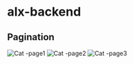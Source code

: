 # alx-backend
## Pagination

![Cat -page1](https://s3.amazonaws.com/alx-intranet.hbtn.io/uploads/medias/2019/12/3646eb02de6527ca5d83.png?X-Amz-Algorithm=AWS4-HMAC-SHA256&X-Amz-Credential=AKIARDDGGGOUSBVO6H7D%2F20231021%2Fus-east-1%2Fs3%2Faws4_request&X-Amz-Date=20231021T085232Z&X-Amz-Expires=86400&X-Amz-SignedHeaders=host&X-Amz-Signature=9616d8da11b83def303d09d3c4860a3354d1ca110ea77179e31c5169ec03b971)
![Cat -page2](https://s3.amazonaws.com/alx-intranet.hbtn.io/uploads/medias/2019/12/746187b76bea1f46030e.png?X-Amz-Algorithm=AWS4-HMAC-SHA256&X-Amz-Credential=AKIARDDGGGOUSBVO6H7D%2F20231021%2Fus-east-1%2Fs3%2Faws4_request&X-Amz-Date=20231021T085232Z&X-Amz-Expires=86400&X-Amz-SignedHeaders=host&X-Amz-Signature=500b1a6239f13448506c213bdd98b590e78b715c36d9eedad41124ae7def99e4)
![Cat -page3](https://s3.amazonaws.com/alx-intranet.hbtn.io/uploads/medias/2019/12/665ce871c2ecc66a8e71.png?X-Amz-Algorithm=AWS4-HMAC-SHA256&X-Amz-Credential=AKIARDDGGGOUSBVO6H7D%2F20231021%2Fus-east-1%2Fs3%2Faws4_request&X-Amz-Date=20231021T085232Z&X-Amz-Expires=86400&X-Amz-SignedHeaders=host&X-Amz-Signature=82c3c9c8394264a833c6a1e1feeff2f99d35c4e22898ec5f3cc4aeaaf9e5ee5e)
